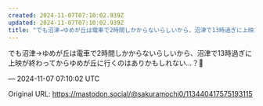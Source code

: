 ```yaml
---
created: 2024-11-07T07:10:02.939Z
updated: 2024-11-07T07:10:02.939Z
title: "でも沼津→ゆめが丘は電車で2時間しかからないらしいから、沼津で13時過ぎに上映が[...]"
---
```


<p>でも沼津→ゆめが丘は電車で2時間しかからないらしいから、沼津で13時過ぎに上映が終わってからゆめが丘に行くのはありかもしれない…？🤔</p>

&mdash; 2024-11-07 07:10:02 UTC

Original URL: https://mastodon.social/@sakuramochi0/113440417575193115
